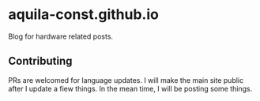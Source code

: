 # aquila-const.github.io
Blog for hardware related posts.

## Contributing
PRs are welcomed for language updates. I will make the main site public after I update a fiew things. In the mean time, I will be posting some things.
